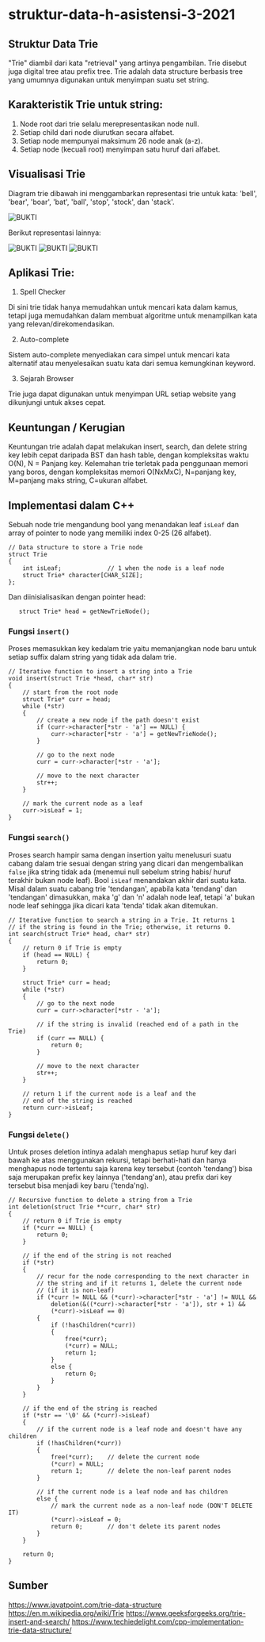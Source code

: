 # struktur-data-h-asistensi-3-2021

## Struktur Data Trie

"Trie" diambil dari kata "retrieval" yang artinya pengambilan. Trie disebut juga digital tree atau prefix tree. Trie adalah data structure berbasis tree yang umumnya digunakan untuk menyimpan suatu set string. 

## Karakteristik Trie untuk string:
  1. Node root dari trie selalu merepresentasikan node null.
  2. Setiap child dari node diurutkan secara alfabet.
  3. Setiap node mempunyai maksimum 26 node anak (a-z).
  4. Setiap node (kecuali root) menyimpan satu huruf dari alfabet.

## Visualisasi Trie
Diagram trie dibawah ini menggambarkan representasi trie untuk kata: 'bell', 'bear', 'boar', 'bat', 'ball', 'stop', 'stock', dan 'stack'.

![BUKTI](https://github.com/Doanda37Rahma/struktur-data-h-asistensi-3-2021/blob/main/img/trie1.png)

Berikut representasi lainnya:

![BUKTI](https://github.com/Doanda37Rahma/struktur-data-h-asistensi-3-2021/blob/main/img/trie2.png)
![BUKTI](https://github.com/Doanda37Rahma/struktur-data-h-asistensi-3-2021/blob/main/img/trie3.png)
![BUKTI](https://github.com/Doanda37Rahma/struktur-data-h-asistensi-3-2021/blob/main/img/trie4.png)

## Aplikasi Trie:
1. Spell Checker

Di sini trie tidak hanya memudahkan untuk mencari kata dalam kamus, tetapi juga memudahkan dalam membuat algoritme untuk menampilkan kata yang relevan/direkomendasikan.

2. Auto-complete

Sistem auto-complete menyediakan cara simpel untuk mencari kata alternatif atau menyelesaikan suatu kata dari semua kemungkinan keyword.

3. Sejarah Browser
	
Trie juga dapat digunakan untuk menyimpan URL setiap website yang dikunjungi untuk akses cepat.
	
## Keuntungan / Kerugian
Keuntungan trie adalah dapat melakukan insert, search, dan delete string key lebih cepat daripada BST dan hash table, dengan kompleksitas waktu O(N), N = Panjang key.
Kelemahan trie terletak pada penggunaan memori yang boros, dengan kompleksitas memori O(NxMxC), N=panjang key, M=panjang maks string, C=ukuran alfabet.

## Implementasi dalam C++
Sebuah node trie mengandung bool yang menandakan leaf `isLeaf` dan array of pointer to node yang memiliki index 0-25 (26 alfabet). 
```
// Data structure to store a Trie node
struct Trie
{
    int isLeaf;             // 1 when the node is a leaf node
    struct Trie* character[CHAR_SIZE];
};
```
Dan diinisialisasikan dengan pointer head:
```
   struct Trie* head = getNewTrieNode();
```

### Fungsi `insert()`
Proses memasukkan key kedalam trie yaitu memanjangkan node baru untuk setiap suffix dalam string yang tidak ada dalam trie.
```
// Iterative function to insert a string into a Trie
void insert(struct Trie *head, char* str)
{
    // start from the root node
    struct Trie* curr = head;
    while (*str)
    {
        // create a new node if the path doesn't exist
        if (curr->character[*str - 'a'] == NULL) {
            curr->character[*str - 'a'] = getNewTrieNode();
        }
 
        // go to the next node
        curr = curr->character[*str - 'a'];
 
        // move to the next character
        str++;
    }
 
    // mark the current node as a leaf
    curr->isLeaf = 1;
}
```
### Fungsi `search()`
Proses search hampir sama dengan insertion yaitu menelusuri suatu cabang dalam trie sesuai dengan string yang dicari dan mengembalikan `false` jika string tidak ada (menemui null sebelum string habis/ huruf terakhir bukan node leaf).
Bool `isLeaf` menandakan akhir dari suatu kata. Misal dalam suatu cabang trie 'tendangan', apabila kata 'tendang' dan 'tendangan' dimasukkan, maka 'g' dan 'n' adalah node leaf, tetapi 'a' bukan node leaf sehingga jika dicari kata 'tenda' tidak akan ditemukan.
```
// Iterative function to search a string in a Trie. It returns 1
// if the string is found in the Trie; otherwise, it returns 0.
int search(struct Trie* head, char* str)
{
    // return 0 if Trie is empty
    if (head == NULL) {
        return 0;
    }
 
    struct Trie* curr = head;
    while (*str)
    {
        // go to the next node
        curr = curr->character[*str - 'a'];
 
        // if the string is invalid (reached end of a path in the Trie)
        if (curr == NULL) {
            return 0;
        }
 
        // move to the next character
        str++;
    }
 
    // return 1 if the current node is a leaf and the
    // end of the string is reached
    return curr->isLeaf;
}
```
### Fungsi `delete()`
Untuk proses deletion intinya adalah menghapus setiap huruf key dari bawah ke atas menggunakan rekursi, tetapi berhati-hati dan hanya menghapus node tertentu saja karena key tersebut (contoh 'tendang') bisa saja merupakan prefix key lainnya ('tendang'an), atau prefix dari key tersebut bisa menjadi key baru ('tenda'ng).
```
// Recursive function to delete a string from a Trie
int deletion(struct Trie **curr, char* str)
{
    // return 0 if Trie is empty
    if (*curr == NULL) {
        return 0;
    }
 
    // if the end of the string is not reached
    if (*str)
    {
        // recur for the node corresponding to the next character in
        // the string and if it returns 1, delete the current node
        // (if it is non-leaf)
        if (*curr != NULL && (*curr)->character[*str - 'a'] != NULL &&
            deletion(&((*curr)->character[*str - 'a']), str + 1) &&
            (*curr)->isLeaf == 0)
        {
            if (!hasChildren(*curr))
            {
                free(*curr);
                (*curr) = NULL;
                return 1;
            }
            else {
                return 0;
            }
        }
    }
 
    // if the end of the string is reached
    if (*str == '\0' && (*curr)->isLeaf)
    {
        // if the current node is a leaf node and doesn't have any children
        if (!hasChildren(*curr))
        {
            free(*curr);    // delete the current node
            (*curr) = NULL;
            return 1;       // delete the non-leaf parent nodes
        }
 
        // if the current node is a leaf node and has children
        else {
            // mark the current node as a non-leaf node (DON'T DELETE IT)
            (*curr)->isLeaf = 0;
            return 0;       // don't delete its parent nodes
        }
    }
 
    return 0;
}
```
## Sumber
https://www.javatpoint.com/trie-data-structure
https://en.m.wikipedia.org/wiki/Trie
https://www.geeksforgeeks.org/trie-insert-and-search/
https://www.techiedelight.com/cpp-implementation-trie-data-structure/
